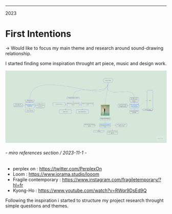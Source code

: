 ___
2023
# First Intentions

-> Would like to focus my main theme and research around sound-drawing relationship.

I started finding some inspiration throught art piece, music and design work.

![first moodboard](images/miro-01.jpg)
###### - miro references section / 2023-11-1 -
- perplex on : https://twitter.com/PerplexOn
- Loom : https://www.iorama.studio/looom
- Fragile contemporary : https://www.instagram.com/fragiletemporary/?hl=fr
- Kyong-Ho : https://www.youtube.com/watch?v=RWqr9DsEd9Q 

Following the inspiration i started to structure my project research throught simple questions and themes.



